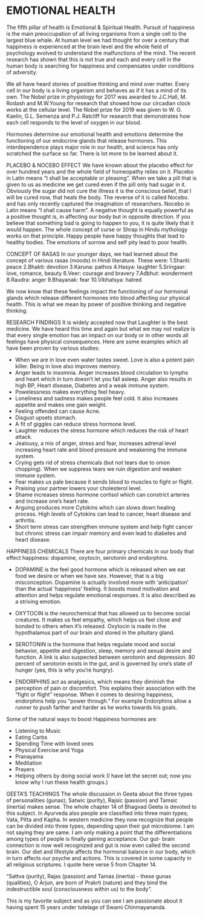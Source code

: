 # EMOTIONAL HEALTH

The fifth pillar of health is Emotional & Spiritual Health. 
Pursuit of happiness is the main preoccupation of all living organisms from a single cell to the largest blue whale. At human level we had thought for over a century that happiness is experienced at the brain level and the whole field of psychology evolved to understand the malfunctions of the mind. The recent research has shown that this is not true and each and every cell in the human body is searching for happiness and compensates under conditions of adversity. 

We all have heard stories of positive thinking and mind over matter. Every cell in our body is a living organism and behaves as if it has a mind of its own. The Nobel prize in physiology for 2017 was awarded to J.C.Hall, M. Rodash and M.W.Young for research that showed how our circadian clock works at the cellular level. The Nobel prize for 2019 was given to W. G. Kaelin, G.L. Semenza and P.J. Ratcliff for research that demonstrates how each cell responds to the level of oxygen in our blood. 

Hormones determine our emotional health and emotions determine the functioning of our endocrine glands that release hormones. This interdependence plays major role in our health, and science has only scratched the surface so far. There is lot more to be learned about it. 

PLACEBO & NOCEBO EFFECT
We have known about the placebo effect for over hundred years and the whole field of homeopathy relies on it. Placebo in Latin  means “I shall be acceptable or pleasing”. When we take a pill that is given to us as medicine we get cured even if the pill only had sugar in it. Obviously the sugar did not cure the illness it is the conscious belief, that I will be cured now, that heals the body. The reverse of it is called Nocebo. and has only recently captured the imagination of researchers. Nocebo in Latin means “I shall cause harm”. A negative thought is equally powerful as a positive thought is, in affecting our body but in opposite direction. If you believe that something bad is going to happen to you, it is quite likely that it would happen. The whole concept of curse or Shrap in Hindu mythology works on that principle. 
Happy people have happy thoughts that lead to healthy bodies. The emotions of sorrow and self pity lead to poor health.

CONCEPT OF RASAS
In our younger days, we had learned about the concept of  various rasas  (moods) in Hindi literature. These were:
1.Shanti: peace
2.Bhakti: devotion
3.Karuna: pathos
4.Hasya: laughter
5.Sringaar: love, romance, beauty 
6.Veer: courage and bravery
7.Adbhut: wonderment
8.Raudra: anger
9.Bhayanak: fear
10.Vibhatsya: hatred

We now know that these feelings impact the functioning of our hormonal glands which release different hormones into blood affecting our physical health. This is what we mean by power of positive thinking and negative thinking. 

RESEARCH FINDINGS 
It is widely accepted now that Laughter is the best medicine. We have heard this time and again but what we may not realize is that every single emotion has an impact on our body or in other words all feelings have physical consequences. Here are some examples which all have been proven by various studies:

- When we are in love even water tastes sweet. Love is also a potent pain killer. Being in love also improves memory. 
- Anger leads to insomnia. Anger  increases blood circulation to lymphs and heart which in turn doesn’t let you fall asleep. Anger also results in high BP, Heart disease, Diabetes and a weak immune system. 
- Powelessness makes everything feel heavy.
- Loneliness and sadness makes people feel cold. It also increases appetite and makes one gain weight. 
- Feeling offended can cause Acne.
- Disgust upsets stomach.
- A fit of giggles can reduce stress hormone level. 
- Laughter reduces the stress hormone which reduces the risk of heart attack. 
- Jealousy, a mix of anger, stress and fear, increases adrenal level increasing heart rate and blood pressure and weakening the immune system. 
- Crying gets rid of stress chemicals (but not tears due to onion chopping). When we suppress tears we ruin digestion and weaken immune system. 
- Fear makes us pale because it sends blood to muscles to fight or flight. 
- Praising your partner lowers your cholesterol level. 
- Shame increases stress hormone cortisol which can constrict arteries and increase one’s heart rate. 
- Arguing produces more Cytokins which can slows down healing process. High levels of Cytokins can lead to cancer, heart disease and arthritis.
- Short term stress can strengthen immune system and help fight cancer but chronic stress can impair memory and even lead to diabetes and heart disease. 

HAPPINESS CHEMICALS
There are four primary chemicals in our body  that effect happiness: dopamine, oxytocin, serotonin and endorphins.

* DOPAMINE is the feel good hormone which is released when we eat food we desire or when we have sex. However, that is a big misconception. Dopamine is actually involved more with ‘anticipation’ than the actual ‘happiness’ feeling. It boosts mood motivation and attention and helps regulate emotional responses. It is also described as a striving emotion.

* OXYTOCIN  is the neurochemical that has allowed us to become social creatures. It makes us feel empathy, which helps us feel close and bonded to others when it’s released. Oxytocin is made in the hypothalamus part of our brain and stored in the pituitary gland. 

* SEROTONIN is the hormone that helps regulate mood and social behavior, appetite and digestion, sleep, memory and sexual desire and function. A link is also suspected between serotonin and depression. 80 percent of serotonin exists in the gut, and is governed by one’s state of hunger (yes, this is why you’re hungry).

* ENDORPHINS act as analgesics, which means they diminish the perception of pain or discomfort. This  explains their association with the “fight or flight” response. When it comes to desiring happiness, endorphins help you “power through.” For example Endorphins allow a runner to push farther and harder as he works towards his goals.

Some of the natural ways  to boost Happiness  hormones are:
* Listening to Music
* Eating Carbs
* Spending Time with loved ones
* Physical Exercise and Yoga
* Pranayama
* Meditation
* Prayers
* Helping others by doing social work
(I have let the secret out; now you know why I run these health groups.)

GEETA’S  TEACHINGS
The whole discussion in Geeta about the three types of personalities (gunas); Satwic (purity), Rajsic (passion) and Tamsic (inertia) makes sense. The whole chapter 14 of Bhagvad Geeta is devoted to this subject. In Ayurveda also people are classified into three main types; Vata, Pitta and Kapha. In western medicine they now recognize that people can be divided into three types, depending upon their gut microbiome. I am not saying they are same. I am only making a point that the differentiations among types of people is finally gaining acceptance. Our gut- brain connection is now well recognized and gut is now even called the second brain. 
Our diet and lifestyle affects the hormonal balance in our body, which in turn affects our psyche and actions. This is covered in some capacity in all religious scriptures. I quote here verse 5 from Chapter 14.

“Sattva (purity), Rajas (passion) and Tamas (inertia) - these gunas (qualities), O Arjun, are born of Prakrti (nature) and they bind the indestructible soul (consciousness within us) to the body”.

This is my favorite subject and as you can see I am passionate about it having spent 15 years under tutelage of Swami Chinmayananda.